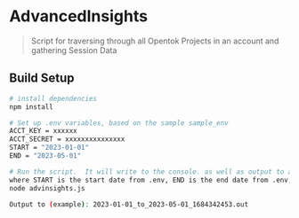 # AdvancedInsights

> Script for traversing through all Opentok Projects in an account and gathering Session Data

## Build Setup

``` bash
# install dependencies
npm install

# Set up .env variables, based on the sample sample_env
ACCT_KEY = xxxxxx
ACCT_SECRET = xxxxxxxxxxxxxxx
START = "2023-01-01"
END = "2023-05-01"

# Run the script.  It will write to the console. as well as output to a file with the filename "START_to_END_XXXXX.out",
where START is the start date from .env, END is the end date from .env, and XXXXX is a random number
node advinsights.js

Output to (example): 2023-01-01_to_2023-05-01_1684342453.out
```
